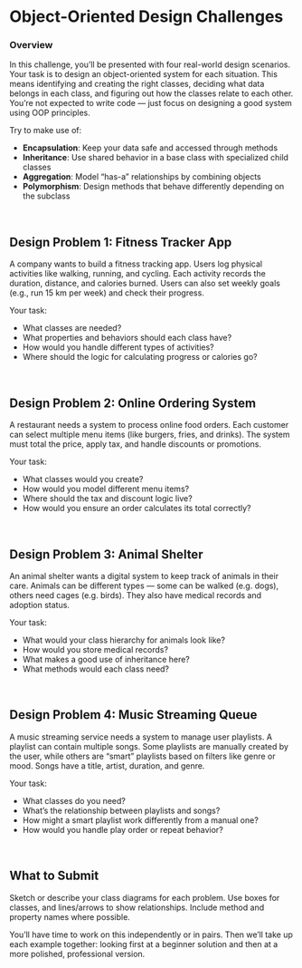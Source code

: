 # Object-Oriented Design Challenges

### Overview

In this challenge, you’ll be presented with four real-world design scenarios. Your task is to design an object-oriented system for each situation. This means identifying and creating the right classes, deciding what data belongs in each class, and figuring out how the classes relate to each other. You’re not expected to write code — just focus on designing a good system using OOP principles.

Try to make use of:

- **Encapsulation**: Keep your data safe and accessed through methods
- **Inheritance**: Use shared behavior in a base class with specialized child classes
- **Aggregation**: Model “has-a” relationships by combining objects
- **Polymorphism**: Design methods that behave differently depending on the subclass

<br>

## Design Problem 1: Fitness Tracker App

A company wants to build a fitness tracking app. Users log physical activities like walking, running, and cycling. Each activity records the duration, distance, and calories burned. Users can also set weekly goals (e.g., run 15 km per week) and check their progress.

Your task:
- What classes are needed?
- What properties and behaviors should each class have?
- How would you handle different types of activities?
- Where should the logic for calculating progress or calories go?

<br>

## Design Problem 2: Online Ordering System

A restaurant needs a system to process online food orders. Each customer can select multiple menu items (like burgers, fries, and drinks). The system must total the price, apply tax, and handle discounts or promotions.

Your task:
- What classes would you create?
- How would you model different menu items?
- Where should the tax and discount logic live?
- How would you ensure an order calculates its total correctly?

<br>

## Design Problem 3: Animal Shelter

An animal shelter wants a digital system to keep track of animals in their care. Animals can be different types — some can be walked (e.g. dogs), others need cages (e.g. birds). They also have medical records and adoption status.

Your task:
- What would your class hierarchy for animals look like?
- How would you store medical records?
- What makes a good use of inheritance here?
- What methods would each class need?

<br>

## Design Problem 4: Music Streaming Queue

A music streaming service needs a system to manage user playlists. A playlist can contain multiple songs. Some playlists are manually created by the user, while others are “smart” playlists based on filters like genre or mood. Songs have a title, artist, duration, and genre.

Your task:
- What classes do you need?
- What’s the relationship between playlists and songs?
- How might a smart playlist work differently from a manual one?
- How would you handle play order or repeat behavior?

<br>

## What to Submit

Sketch or describe your class diagrams for each problem. Use boxes for classes, and lines/arrows to show relationships. Include method and property names where possible.

You’ll have time to work on this independently or in pairs. Then we’ll take up each example together: looking first at a beginner solution and then at a more polished, professional version.